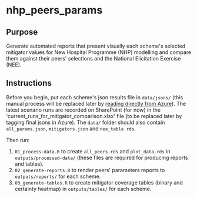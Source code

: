 # nhp_peers_params

## Purpose

Generate automated reports that present visually each scheme's selected mitigator values for New Hospital Programme (NHP) modelling and compare them against their peers' selections and the National Elicitation Exercise (NEE). 

## Instructions

Before you begin, put each scheme's json results file in `data/jsons/` (this manual process will be replaced later by [reading directly from Azure](https://github.com/The-Strategy-Unit/nhp_peers_params/issues/16)). The latest scenario runs are recorded on SharePoint (for now) in the 'current_runs_for_mitigator_comparison.xlsx' file (to be replaced later by tagging final jsons in Azure). The `data/` folder should also contain `all_params.json`, `mitigators.json` and `nee_table.rds`.

Then run:

1. `01_process-data.R` to create `all_peers.rds` and `plot_data.rds` in `outputs/processed-data/` (these files are required for producing reports and tables).
2. `02_generate-reports.R` to render peers' parameters reports to `outputs/reports/` for each scheme.
3. `03_generate-tables.R`  to create mitigator coverage tables (binary and certainty heatmap) in `outputs/tables/` for each scheme.
